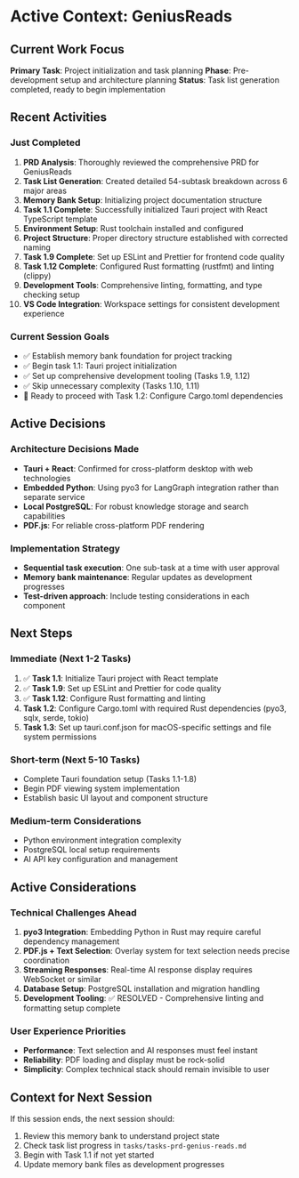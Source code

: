 # Active Context: GeniusReads

## Current Work Focus

**Primary Task**: Project initialization and task planning
**Phase**: Pre-development setup and architecture planning
**Status**: Task list generation completed, ready to begin implementation

## Recent Activities

### Just Completed
1. **PRD Analysis**: Thoroughly reviewed the comprehensive PRD for GeniusReads
2. **Task List Generation**: Created detailed 54-subtask breakdown across 6 major areas
3. **Memory Bank Setup**: Initializing project documentation structure
4. **Task 1.1 Complete**: Successfully initialized Tauri project with React TypeScript template
5. **Environment Setup**: Rust toolchain installed and configured
6. **Project Structure**: Proper directory structure established with corrected naming
7. **Task 1.9 Complete**: Set up ESLint and Prettier for frontend code quality
8. **Task 1.12 Complete**: Configured Rust formatting (rustfmt) and linting (clippy)
9. **Development Tools**: Comprehensive linting, formatting, and type checking setup
10. **VS Code Integration**: Workspace settings for consistent development experience

### Current Session Goals
- ✅ Establish memory bank foundation for project tracking
- ✅ Begin task 1.1: Tauri project initialization
- ✅ Set up comprehensive development tooling (Tasks 1.9, 1.12)
- ✅ Skip unnecessary complexity (Tasks 1.10, 1.11)
- 🚧 Ready to proceed with Task 1.2: Configure Cargo.toml dependencies

## Active Decisions

### Architecture Decisions Made
- **Tauri + React**: Confirmed for cross-platform desktop with web technologies
- **Embedded Python**: Using pyo3 for LangGraph integration rather than separate service
- **Local PostgreSQL**: For robust knowledge storage and search capabilities
- **PDF.js**: For reliable cross-platform PDF rendering

### Implementation Strategy
- **Sequential task execution**: One sub-task at a time with user approval
- **Memory bank maintenance**: Regular updates as development progresses
- **Test-driven approach**: Include testing considerations in each component

## Next Steps

### Immediate (Next 1-2 Tasks)
1. ✅ **Task 1.1**: Initialize Tauri project with React template
2. ✅ **Task 1.9**: Set up ESLint and Prettier for code quality
3. ✅ **Task 1.12**: Configure Rust formatting and linting
4. **Task 1.2**: Configure Cargo.toml with required Rust dependencies (pyo3, sqlx, serde, tokio)
5. **Task 1.3**: Set up tauri.conf.json for macOS-specific settings and file system permissions

### Short-term (Next 5-10 Tasks)
- Complete Tauri foundation setup (Tasks 1.1-1.8)
- Begin PDF viewing system implementation
- Establish basic UI layout and component structure

### Medium-term Considerations
- Python environment integration complexity
- PostgreSQL local setup requirements
- AI API key configuration and management

## Active Considerations

### Technical Challenges Ahead
1. **pyo3 Integration**: Embedding Python in Rust may require careful dependency management
2. **PDF.js + Text Selection**: Overlay system for text selection needs precise coordination
3. **Streaming Responses**: Real-time AI response display requires WebSocket or similar
4. **Database Setup**: PostgreSQL installation and migration handling
5. **Development Tooling**: ✅ RESOLVED - Comprehensive linting and formatting setup complete

### User Experience Priorities
- **Performance**: Text selection and AI responses must feel instant
- **Reliability**: PDF loading and display must be rock-solid
- **Simplicity**: Complex technical stack should remain invisible to user

## Context for Next Session

If this session ends, the next session should:
1. Review this memory bank to understand project state
2. Check task list progress in `tasks/tasks-prd-genius-reads.md`
3. Begin with Task 1.1 if not yet started
4. Update memory bank files as development progresses 